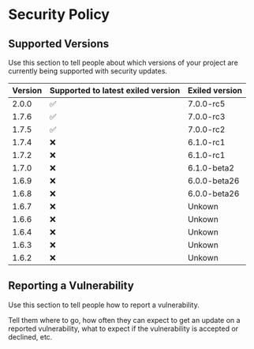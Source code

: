 # Security Policy

## Supported Versions

Use this section to tell people about which versions of your project are
currently being supported with security updates.

| Version | Supported to latest exiled version | Exiled version |
| ------- | ------------------------- | -------------- |
| 2.0.0   | :white_check_mark:        | 7.0.0-rc5      |
| 1.7.6   | :white_check_mark:        | 7.0.0-rc3      |
| 1.7.5   | :white_check_mark:        | 7.0.0-rc2      |
| 1.7.4   | :x:                       | 6.1.0-rc1      |
| 1.7.2   | :x:                       | 6.1.0-rc1      |
| 1.7.0   | :x:                       | 6.1.0-beta2    |
| 1.6.9   | :x:                       | 6.0.0-beta26   |
| 1.6.8   | :x:                       | 6.0.0-beta26   |
| 1.6.7   | :x:                       | Unkown         |
| 1.6.6   | :x:                       | Unkown         |
| 1.6.4   | :x:                       | Unkown         |
| 1.6.3   | :x:                       | Unkown         |
| 1.6.2   | :x:                       | Unkown         |

## Reporting a Vulnerability

Use this section to tell people how to report a vulnerability.

Tell them where to go, how often they can expect to get an update on a
reported vulnerability, what to expect if the vulnerability is accepted or
declined, etc.
